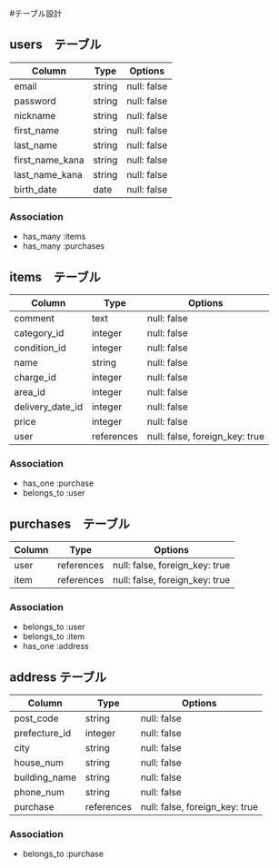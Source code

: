 
#テーブル設計

## users　テーブル

| Column          | Type   | Options     | 
| --------------- | ------ | ----------- | 
| email           | string | null: false | 
| password        | string | null: false | 
| nickname        | string | null: false | 
| first_name      | string | null: false | 
| last_name       | string | null: false | 
| first_name_kana | string | null: false | 
| last_name_kana  | string | null: false |
| birth_date      |  date  | null: false |


### Association
 - has_many :items
 - has_many :purchases

## items　テーブル

| Column           | Type       | Options                       | 
| ---------------- | ---------- | ----------------------------- | 
| comment          | text      | null: false                    | 
| category_id      | integer   | null: false                    | 
| condition_id     | integer   | null: false                    | 
| name             | string    | null: false                    |
| charge_id        | integer   | null: false                    | 
| area_id          | integer   | null: false                    | 
| delivery_date_id | integer   | null: false                    |
| price            | integer   | null: false                    |
| user             | references| null: false, foreign_key: true |

### Association
 - has_one :purchase
 - belongs_to :user

## purchases　テーブル

| Column | Type       | Options                        | 
| ------ | ---------- | ------------------------------ | 
| user   | references | null: false, foreign_key: true | 
| item   | references | null: false, foreign_key: true | 

### Association
  - belongs_to :user
  - belongs_to :item
  - has_one :address

## address テーブル

| Column        | Type       | Options                        | 
| ------------- | ---------- | ------------------------------ | 
| post_code     | string     | null: false                    |  
| prefecture_id | integer    | null: false                    |
| city          | string     | null: false                    |
| house_num     | string     | null: false                    |
| building_name | string     | null: false                    |
| phone_num     | string     | null: false                    |
| purchase      | references | null: false, foreign_key: true |

### Association
  - belongs_to :purchase